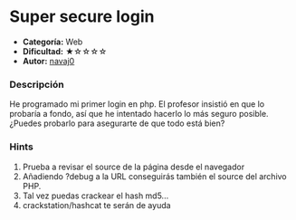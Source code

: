 # Super secure login
- **Categoría:** Web
- **Dificultad:** ★☆☆☆☆
- **Autor:** [navaj0](https://github.com/samu-delucas)

### Descripción
He programado mi primer login en php. El profesor insistió en que lo probaría
a fondo, así que he intentado hacerlo lo más seguro posible. ¿Puedes probarlo
para asegurarte de que todo está bien?

### Hints
1. Prueba a revisar el source de la página desde el navegador
2. Añadiendo ?debug a la URL conseguirás también el source del archivo PHP. 
3. Tal vez puedas crackear el hash md5...
4. crackstation/hashcat te serán de ayuda 